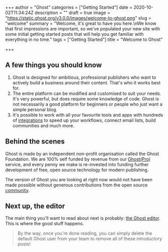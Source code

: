 +++
author = "Ghost"
categories = ["Getting Started"]
date = 2020-10-02T11:34:24Z
description = ""
draft = true
image = "https://static.ghost.org/v3.0.0/images/welcome-to-ghost.png"
slug = "welcome"
summary = "Welcome, it's great to have you here.\nWe know that first impressions are important, so we've populated your new site with some initial getting started posts that will help you get familiar with everything in no time."
tags = ["Getting Started"]
title = "Welcome to Ghost"

+++


## **A few things you should know**

1. Ghost is designed for ambitious, professional publishers who want to actively build a business around their content. That's who it works best for.
2. The entire platform can be modified and customised to suit your needs. It's very powerful, but does require some knowledge of code. Ghost is not necessarily a good platform for beginners or people who just want a simple personal blog.
3. It's possible to work with all your favourite tools and apps with hundreds of [integrations](https://ghost.org/integrations/) to speed up your workflows, connect email lists, build communities and much more.

## Behind the scenes

Ghost is made by an independent non-profit organisation called the Ghost Foundation. We are 100% self funded by revenue from our [Ghost(Pro)](https://ghost.org/pricing) service, and every penny we make is re-invested into funding further development of free, open source technology for modern publishing.

The version of Ghost you are looking at right now would not have been made possible without generous contributions from the open source [community](https://github.com/TryGhost).

## Next up, the editor

The main thing you'll want to read about next is probably: [the Ghost editor](/the-editor/). This is where the good stuff happens.

> By the way, once you're done reading, you can simply delete the default Ghost user from your team to remove all of these introductory posts!

